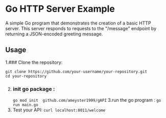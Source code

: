 # Go HTTP Server Example

A simple Go program that demonstrates the creation of a basic HTTP server. This server responds to requests to the "/message" endpoint by returning a JSON-encoded greeting message.

## Usage

1.### Clone the repository:

   ```
   git clone https://github.com/your-username/your-repository.git
   cd your-repository

   ```
2. ### init go package :
   ``
    go mod init  github.com/ameyster1999/gAPI
   ``
3.run the go program :
 ``
    go run main.go
   ``
4. Test your API:
    ``
     curl localhost:8011/welcome
    ``









